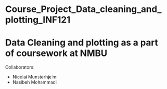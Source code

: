 # Course_Project_Data_cleaning_and_plotting_INF121

Data Cleaning and plotting as a part of coursework at NMBU
=================================================================

Collaborators:
- Nicolai Munsterhjelm
- Nasibeh Mohammadi
